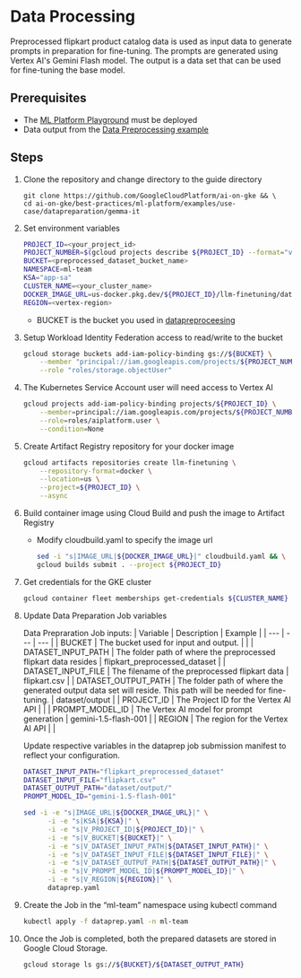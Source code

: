 # Data Processing

Preprocessed flipkart product catalog data is used as input data to generate prompts in preparation for fine-tuning.
The prompts are generated using Vertex AI's Gemini Flash model. The output is a data set that can be used for fine-tuning
the base model.

## Prerequisites

- The [ML Platform Playground](../../../platform/playground) must be deployed
- Data output from the [Data Preprocessing example](../../datapreprocessing)

## Steps

1. Clone the repository and change directory to the guide directory

   ```
   git clone https://github.com/GoogleCloudPlatform/ai-on-gke && \
   cd ai-on-gke/best-practices/ml-platform/examples/use-case/datapreparation/gemma-it
   ```

1. Set environment variables

   ```sh
   PROJECT_ID=<your_project_id>
   PROJECT_NUMBER=$(gcloud projects describe ${PROJECT_ID} --format="value(projectNumber)")
   BUCKET=<preprocessed_dataset_bucket_name>
   NAMESPACE=ml-team
   KSA="app-sa"
   CLUSTER_NAME=<your_cluster_name>
   DOCKER_IMAGE_URL=us-docker.pkg.dev/${PROJECT_ID}/llm-finetuning/dataprep:v1.0.0
   REGION=<vertex-region>
   ```
   - BUCKET is the bucket you used in [datapreproceesing][datapreprocessing]

1. Setup Workload Identity Federation access to read/write to the bucket

   ```sh
   gcloud storage buckets add-iam-policy-binding gs://${BUCKET} \
       --member "principal://iam.googleapis.com/projects/${PROJECT_NUMBER}/locations/global/workloadIdentityPools/${PROJECT_ID}.svc.id.goog/subject/ns/${NAMESPACE}/sa/${KSA}" \
       --role "roles/storage.objectUser"
   ```

1. The Kubernetes Service Account user will need access to Vertex AI

   ```sh
   gcloud projects add-iam-policy-binding projects/${PROJECT_ID} \
       --member=principal://iam.googleapis.com/projects/${PROJECT_NUMBER}/locations/global/workloadIdentityPools/${PROJECT_ID}.svc.id.goog/subject/ns/${NAMESPACE}/sa/${KSA} \
       --role=roles/aiplatform.user \
       --condition=None
   ```

1. Create Artifact Registry repository for your docker image

   ```sh
   gcloud artifacts repositories create llm-finetuning \
       --repository-format=docker \
       --location=us \
       --project=${PROJECT_ID} \
       --async
   ```

1. Build container image using Cloud Build and push the image to Artifact Registry

   - Modify cloudbuild.yaml to specify the image url

      ```sh
      sed -i "s|IMAGE_URL|${DOCKER_IMAGE_URL}|" cloudbuild.yaml && \
      gcloud builds submit . --project ${PROJECT_ID}
      ```

1. Get credentials for the GKE cluster

   ```sh
   gcloud container fleet memberships get-credentials ${CLUSTER_NAME} --project ${PROJECT_ID}
   ```

1. Update Data Preparation Job variables

   Data Prepraration Job inputs:
   | Variable | Description | Example |
   | --- | --- | --- |
   | BUCKET | The bucket used for input and output. | |
   | DATASET_INPUT_PATH | The folder path of where the preprocessed flipkart data resides | flipkart_preprocessed_dataset |
   | DATASET_INPUT_FILE | The filename of the preprocessed flipkart data | flipkart.csv |
   | DATASET_OUTPUT_PATH | The folder path of where the generated output data set will reside. This path will be needed for fine-tuning. | dataset/output |
   | PROJECT_ID | The Project ID for the Vertex AI API | |
   | PROMPT_MODEL_ID | The Vertex AI model for prompt generation | gemini-1.5-flash-001 |
   | REGION | The region for the Vertex AI API | |

   Update respective variables in the dataprep job submission manifest to reflect your configuration.

   ```sh
   DATASET_INPUT_PATH="flipkart_preprocessed_dataset"
   DATASET_INPUT_FILE="flipkart.csv"
   DATASET_OUTPUT_PATH="dataset/output/"
   PROMPT_MODEL_ID="gemini-1.5-flash-001"
   ```

   ```sh
   sed -i -e "s|IMAGE_URL|${DOCKER_IMAGE_URL}|" \
         -i -e "s|KSA|${KSA}|" \
         -i -e "s|V_PROJECT_ID|${PROJECT_ID}|" \
         -i -e "s|V_BUCKET|${BUCKET}|" \
         -i -e "s|V_DATASET_INPUT_PATH|${DATASET_INPUT_PATH}|" \
         -i -e "s|V_DATASET_INPUT_FILE|${DATASET_INPUT_FILE}|" \
         -i -e "s|V_DATASET_OUTPUT_PATH|${DATASET_OUTPUT_PATH}|" \
         -i -e "s|V_PROMPT_MODEL_ID|${PROMPT_MODEL_ID}|" \
         -i -e "s|V_REGION|${REGION}|" \
         dataprep.yaml
   ```

1. Create the Job in the “ml-team” namespace using kubectl command

   ```sh
   kubectl apply -f dataprep.yaml -n ml-team
   ```

1. Once the Job is completed, both the prepared datasets are stored in Google Cloud Storage.

   ```sh
   gcloud storage ls gs://${BUCKET}/${DATASET_OUTPUT_PATH}
   ```
[datapreprocessing]: ../../datapreprocessing/ray/README.md#how-to-use-this-repo-